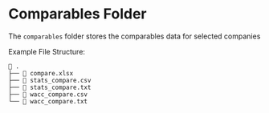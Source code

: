 # Comparables Folder

The `comparables` folder stores the comparables data for selected companies

Example File Structure:
```
 .
├──  compare.xlsx
├──  stats_compare.csv
├──  stats_compare.txt
├──  wacc_compare.csv
└──  wacc_compare.txt
```

